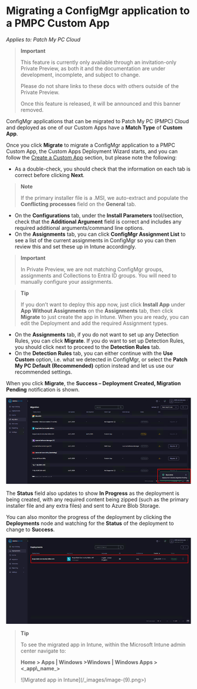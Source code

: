 # Migrating a ConfigMgr application to a PMPC Custom App

_Applies to: Patch My PC Cloud_

<blockquote class="wp-block-quote">
<p><strong>Important</strong></p>
<p>This feature is currently only available through an invitation-only Private Preview, as both it and the documentation are under development, incomplete, and subject to change.</p>
<p>Please do not share links to these docs with others outside of the Private Preview.</p>
<p>Once this feature is released, it will be announced and this banner removed.</p>
</blockquote>

ConfigMgr applications that can be migrated to Patch My PC (PMPC) Cloud and deployed as one of our Custom Apps have a <strong>Match Type</strong> of <strong>Custom App</strong>.

Once you click <strong>Migrate</strong> to migrate a ConfigMgr application to a PMPC Custom App, the Custom Apps Deployment Wizard starts, and you can follow the [Create a Custom App](../../custom-apps/create-a-custom-app/) section, but please note the following:

* As a double-check, you should check that the information on each tab is correct before clicking <strong>Next</strong>.

<blockquote class="wp-block-quote">
<p><strong>Note</strong></p>
<p>If the primary installer file is a .MSI, we auto-extract and populate the <strong>Conflicting processes</strong> field on the <strong>General</strong> tab.</p>
</blockquote>

* On the <strong>Configurations</strong> tab, under the <strong>Install Parameters</strong> tool/section, check that the <strong>Additional Argument</strong> field is correct and includes any required additional arguments/command line options.
* On the <strong>Assignments</strong> tab, you can click <strong>ConfigMgr Assignment List</strong> to see a list of the current assignments in ConfigMgr so you can then review this and set these up in Intune accordingly.

<blockquote class="wp-block-quote">
<p><strong>Important</strong></p>
<p>In Private Preview, we are not matching ConfigMgr groups, assignments and Collections to Entra ID groups. You will need to manually configure your assignments.</p>
</blockquote>

<blockquote class="wp-block-quote">
<p><strong>Tip</strong></p>
<p>If you don’t want to deploy this app now, just click <strong>Install App</strong> under <strong>App Without Assignments</strong> on the <strong>Assignments</strong> tab, then click <strong>Migrate</strong> to just create the app in Intune. When you are ready, you can edit the Deployment and add the required Assignment types.</p>
</blockquote>

* On the <strong>Assignments</strong> tab, if you do not want to set up any Detection Rules, you can click <strong>Migrate</strong>. If you do want to set up Detection Rules, you should click next to proceed to the <strong>Detection Rules</strong> tab.
* On the <strong>Detection Rules</strong> tab, you can either continue with the <strong>Use Custom</strong> option, i.e. what we detected in ConfigMgr, or select the <strong>Patch My PC Default (Recommended)</strong> option instead and let us use our recommended settings.

When you click <strong>Migrate</strong>, the <strong>Success – Deployment Created, Migration Pending</strong> notification is shown.

![“Migrate, the Success – Deployment Created, Migration Pending” notification](/_images/image-(7).png "“Migrate, the Success – Deployment Created, Migration Pending” notification")

The <strong>Status</strong> field also updates to show <strong>In Progress</strong> as the deployment is being created, with any required content being zipped (such as the primary installer file and any extra files) and sent to Azure Blob Storage.

You can also monitor the progress of the deployment by clicking the <strong>Deployments</strong> node and watching for the <strong>Status</strong> of the deployment to change to <strong>Success</strong>.

![Monitoring the status of the deployment](/_images/image-(8).png "Monitoring the status of the deployment")

<blockquote class="wp-block-quote">
<p><strong>Tip</strong></p>
<p>To see the migrated app in Intune, within the Microsoft Intune admin center navigate to:</p>
<p><strong>Home > Apps | Windows >Windows | Windows Apps ><</strong>_<strong>app\_name</strong>_<strong>></strong></p>
<p>![Migrated app in Intune](/_images/image-(9).png>)</p>
</blockquote>